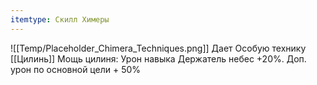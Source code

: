 ```yaml
---
itemtype: Скилл Химеры
---
```

![[Temp/Placeholder_Chimera_Techniques.png]]
Дает Особую технику [[Цилинь]] Мощь цилиня: Урон навыка Держатель небес +20%. Доп. урон по основной цели + 50%
